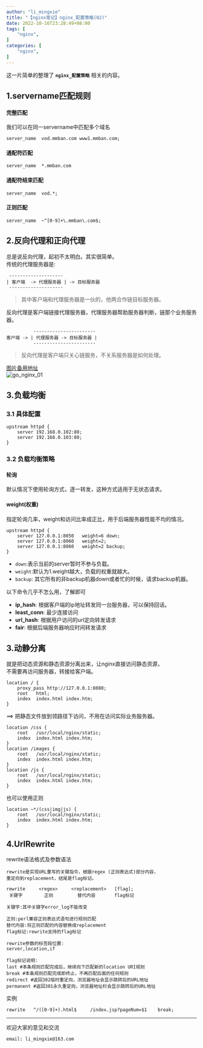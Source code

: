 ```yaml
---
author: "li_mingxie"
title: "【nginx笔记】nginx_配置策略(02)"
date: 2022-10-16T23:28:49+08:00
tags: [
    "nginx",
]
categories: [
    "nginx",
]
---
```


这一片简单的整理了 **`nginx_配置策略`** 相关的内容。<!--more-->  

## 1.servername匹配规则

#### 完整匹配

我们可以在同一servername中匹配多个域名

```
server_name  vod.mmban.com www1.mmban.com;
```

#### 通配符匹配

```
server_name  *.mmban.com
```

#### 通配符结束匹配

```
server_name  vod.*;
```

#### 正则匹配

```
server_name  ~^[0-9]+\.mmban\.com$;
```

## 2.反向代理和正向代理

总是说反向代理，起初不太明白。其实很简单。  
传统的代理服务器是:

```
 --------------------
| 客户端  -> 代理服务器 | -> 目标服务器
 --------------------
```

> 其中客户端和代理服务器是一伙的，他两合作链目标服务器。

反向代理是客户端链接代理服务器，代理服务器帮助服务器判断，链那个业务服务器。

```
          -----------------------
客户端 -> | 代理服务器 -> 目标服务器 |
          -----------------------
```

> 反向代理是客户端只关心链服务，不关系服务器是如何处理。

[图片备用地址](https://limingxie.github.io/images/system/nginx/nginx_01.png)  
![go_nginx_01](https://mingxie-blog.oss-cn-beijing.aliyuncs.com/image/system/nginx/nginx_01.png)

## 3.负载均衡

### 3.1 具体配置

```
upstream httpd {
    server 192.168.0.102:80;
    server 192.168.0.103:80;
}
```

### 3.2 负载均衡策略

#### 轮询

默认情况下使用轮询方式，逐一转发，这种方式适用于无状态请求。

#### weight(权重)

指定轮询几率，weight和访问比率成正比，用于后端服务器性能不均的情况。

```
upstream httpd {
    server 127.0.0.1:8050   weight=6 down;
    server 127.0.0.1:8060   weight=2;
    server 127.0.0.1:8060   weight=2 backup;
}
```

* `down`:表示当前的server暂时不参与负载。
* `weight`:默认为1.weight越大，负载的权重就越大。
* `backup`: 其它所有的非backup机器down或者忙的时候，请求backup机器。

以下命令几乎不怎么用，了解即可  

* **ip_hash**: 根据客户端的ip地址转发同一台服务器，可以保持回话。
* **least_conn**: 最少连接访问
* **url_hash**: 根据用户访问的url定向转发请求
* **fair**: 根据后端服务器响应时间转发请求

## 3.动静分离

就是把动态资源和静态资源分离出来，让nginx直接访问静态资源，  
不需要再访问服务器，转接给客户端。

```
location / {
    proxy_pass http://127.0.0.1:8080;
    root   html;
    index  index.html index.htm;
}
```

==> 把静态文件放到领路径下访问，不用在访问实际业务服务器。

```
location /css {
    root   /usr/local/nginx/static;
    index  index.html index.htm;
}
location /images {
    root   /usr/local/nginx/static;
    index  index.html index.htm;
}
location /js {
    root   /usr/local/nginx/static;
    index  index.html index.htm;
}
```

也可以使用正则

```
location ~*/(css|img|js) {
    root   /usr/local/nginx/static;
    index  index.html index.htm;
}
```

## 4.UrlRewrite

rewrite语法格式及参数语法

```
rewrite是实现URL重写的关键指令，根据regex (正则表达式)部分内容，  
重定向到replacement，结尾是flag标记。  

rewrite     <regex>     <replacement>   [flag];  
 关键字        正则         替代内容       flag标记  

关键字:其中关键字error_log不能改变  

正则:perl兼容正则表达式语句进行规则匹配  
替代内容:将正则匹配的内容替换成replacement  
flag标记:rewrite支持的flag标记

rewrite参数的标签段位置:  
server,location,if

flag标记说明:
last #本条规则匹配完成后，继续向下匹配新的location URI规则  
break #本条规则匹配完成即终止，不再匹配后面的任何规则
redirect #返回302临时重定向，浏览器地址会显示跳转后的URL地址  
permanent #返回301永久重定向，浏览器地址栏会显示跳转后的URL地址
```

实例

```
rewrite   ^/([0-9]+).html$     /index.jsp?pageNum=$1    break;
```

----------------------------------------------

欢迎大家的意见和交流

`email: li_mingxie@163.com`
